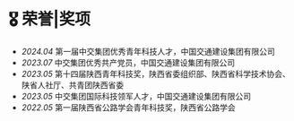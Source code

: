 # 🎖 荣誉|奖项
- *2024.04* 第一届中交集团优秀青年科技人才，中国交通建设集团有限公司
- *2023.07* 中交集团优秀共产党员，中国交通建设集团有限公司
- *2023.05* 第十四届陕西青年科技奖，陕西省委组织部、陕西省科学技术协会、陕省人社厅、共青团陕西省委
- *2023.05* 中交集团国际科技领军人才，中国交通建设集团有限公司
- *2022.05* 第一届陕西省公路学会青年科技奖，陕西省公路学会
